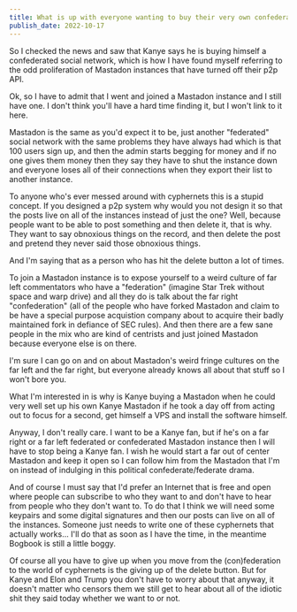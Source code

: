 ```yaml
---
title: What is up with everyone wanting to buy their very own confederated social network these days?
publish_date: 2022-10-17
---
```


So I checked the news and saw that Kanye says he is buying himself a confederated social network, which is how I have found myself referring to the odd proliferation of Mastadon instances that have turned off their p2p API. 

Ok, so I have to admit that I went and joined a Mastadon instance and I still have one. I don't think you'll have a hard time finding it, but I won't link to it here. 

Mastadon is the same as you'd expect it to be, just another "federated" social network with the same problems they have always had which is that 100 users sign up, and then the admin starts begging for money and if no one gives them money then they say they have to shut the instance down and everyone loses all of their connections when they export their list to another instance.

To anyone who's ever messed around with cyphernets this is a stupid concept. If you designed a p2p system why would you not design it so that the posts live on all of the instances instead of just the one? Well, because people want to be able to post something and then delete it, that is why. They want to say obnoxious things on the record, and then delete the post and pretend they never said those obnoxious things. 

And I'm saying that as a person who has hit the delete button a lot of times. 

To join a Mastadon instance is to expose yourself to a weird culture of far left commentators who have a "federation" (imagine Star Trek without space and warp drive) and all they do is talk about the far right "confederation" (all of the people who have forked Mastadon and claim to be have a special purpose acquistion company about to acquire their badly maintained fork in defiance of SEC rules). And then there are a few sane people in the mix who are kind of centrists and just joined Mastadon because everyone else is on there.

I'm sure I can go on and on about Mastadon's weird fringe cultures on the far left and the far right, but everyone already knows all about that stuff so I won't bore you. 

What I'm interested in is why is Kanye buying a Mastadon when he could very well set up his own Kanye Mastadon if he took a day off from acting out to focus for a second, get himself a VPS and install the software himself. 

Anyway, I don't really care. I want to be a Kanye fan, but if he's on a far right or a far left federated or confederated Mastadon instance then I will have to stop being a Kanye fan. I wish he would start a far out of center Mastadon and keep it open so I can follow him from the Mastadon that I'm on instead of indulging in this political confederate/federate drama. 

And of course I must say that I'd prefer an Internet that is free and open where people can subscribe to who they want to and don't have to hear from people who they don't want to. To do that I think we will need some keypairs and some digital signatures and then our posts can live on all of the instances. Someone just needs to write one of these cyphernets that actually works... I'll do that as soon as I have the time, in the meantime Bogbook is still a little boggy. 

Of course all you have to give up when you move from the (con)federation to the world of cyphernets is the giving up of the delete button. But for Kanye and Elon and Trump you don't have to worry about that anyway, it doesn't matter who censors them we still get to hear about all of the idiotic shit they said today whether we want to or not. 
